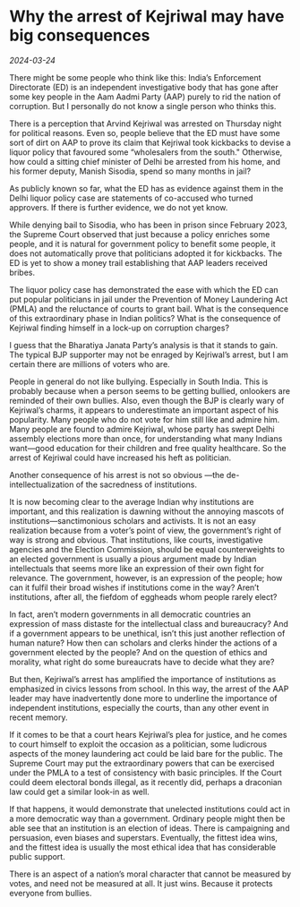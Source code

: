 # Why the arrest of Kejriwal may have big consequences

*2024-03-24*

There might be some people who think like this: India’s Enforcement
Directorate (ED) is an independent investigative body that has gone
after some key people in the Aam Aadmi Party (AAP) purely to rid the
nation of corruption. But I personally do not know a single person who
thinks this.

There is a perception that Arvind Kejriwal was arrested on Thursday
night for political reasons. Even so, people believe that the ED must
have some sort of dirt on AAP to prove its claim that Kejriwal took
kickbacks to devise a liquor policy that favoured some “wholesalers from
the south." Otherwise, how could a sitting chief minister of Delhi be
arrested from his home, and his former deputy, Manish Sisodia, spend so
many months in jail?

As publicly known so far, what the ED has as evidence against them in
the Delhi liquor policy case are statements of co-accused who turned
approvers. If there is further evidence, we do not yet know.

While denying bail to Sisodia, who has been in prison since February
2023, the Supreme Court observed that just because a policy enriches
some people, and it is natural for government policy to benefit some
people, it does not automatically prove that politicians adopted it for
kickbacks. The ED is yet to show a money trail establishing that AAP
leaders received bribes.

The liquor policy case has demonstrated the ease with which the ED can
put popular politicians in jail under the Prevention of Money Laundering
Act (PMLA) and the reluctance of courts to grant bail. What is the
consequence of this extraordinary phase in Indian politics? What is the
consequence of Kejriwal finding himself in a lock-up on corruption
charges?

I guess that the Bharatiya Janata Party’s analysis is that it stands to
gain. The typical BJP supporter may not be enraged by Kejriwal’s arrest,
but I am certain there are millions of voters who are.

People in general do not like bullying. Especially in South India. This
is probably because when a person seems to be getting bullied, onlookers
are reminded of their own bullies. Also, even though the BJP is clearly
wary of Kejriwal’s charms, it appears to underestimate an important
aspect of his popularity. Many people who do not vote for him still like
and admire him. Many people are found to admire Kejriwal, whose party
has swept Delhi assembly elections more than once, for understanding
what many Indians want—good education for their children and free
quality healthcare. So the arrest of Kejriwal could have increased his
heft as politician.

Another consequence of his arrest is not so obvious —the
de-intellectualization of the sacredness of institutions.

It is now becoming clear to the average Indian why institutions are
important, and this realization is dawning without the annoying mascots
of institutions—sanctimonious scholars and activists. It is not an easy
realization because from a voter’s point of view, the government’s right
of way is strong and obvious. That institutions, like courts,
investigative agencies and the Election Commission, should be equal
counterweights to an elected government is usually a pious argument made
by Indian intellectuals that seems more like an expression of their own
fight for relevance. The government, however, is an expression of the
people; how can it fulfil their broad wishes if institutions come in the
way? Aren’t institutions, after all, the fiefdom of eggheads whom people
rarely elect?

In fact, aren’t modern governments in all democratic countries an
expression of mass distaste for the intellectual class and bureaucracy?
And if a government appears to be unethical, isn’t this just another
reflection of human nature? How then can scholars and clerks hinder the
actions of a government elected by the people? And on the question of
ethics and morality, what right do some bureaucrats have to decide what
they are?

But then, Kejriwal’s arrest has amplified the importance of institutions
as emphasized in civics lessons from school. In this way, the arrest of
the AAP leader may have inadvertently done more to underline the
importance of independent institutions, especially the courts, than any
other event in recent memory.

If it comes to be that a court hears Kejriwal’s plea for justice, and he
comes to court himself to exploit the occasion as a politician, some
ludicrous aspects of the money laundering act could be laid bare for the
public. The Supreme Court may put the extraordinary powers that can be
exercised under the PMLA to a test of consistency with basic principles.
If the Court could deem electoral bonds illegal, as it recently did,
perhaps a draconian law could get a similar look-in as well.

If that happens, it would demonstrate that unelected institutions could
act in a more democratic way than a government. Ordinary people might
then be able see that an institution is an election of ideas. There is
campaigning and persuasion, even biases and superstars. Eventually, the
fittest idea wins, and the fittest idea is usually the most ethical idea
that has considerable public support.

There is an aspect of a nation’s moral character that cannot be measured
by votes, and need not be measured at all. It just wins. Because it
protects everyone from bullies.

